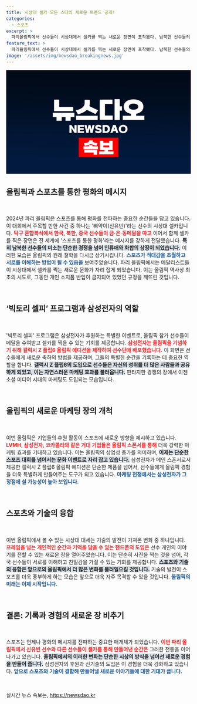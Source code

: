 ```yaml
---
title: 시상대 셀카 모든 스타의 새로운 트렌드 공개!
categories:
  - 스포츠
excerpt: >
  파리올림픽에서 선수들이 시상대에서 셀카를 찍는 새로운 장면이 포착됐다. 남북한 선수들의 환한 미소와 함께 빅토리 셀피 프로그램으로 올림픽의 전통을 깨고 삼성전자의 마케팅이 주목받고 있다.
feature_text: >
  파리올림픽에서 선수들이 시상대에서 셀카를 찍는 새로운 장면이 포착됐다. 남북한 선수들의 환한 미소와 함께 빅토리 셀피 프로그램으로 올림픽의 전통을 깨고 삼성전자의 마케팅이 주목받고 있다.
image: '/assets/img/newsdao_breakingnews.jpg'
---
```


<p><img src="/assets/img/newsdao_breakingnews.jpg" alt="ontimetimes 속보" /></p>

<h2 data-ke-size="size26">올림픽과 스포츠를 통한 평화의 메시지</h2>

<p data-ke-size="size16">&nbsp;</p>

<p data-ke-size="size16">2024년 파리 올림픽은 스포츠를 통해 평화를 전파하는 중요한 순간들을 담고 있습니다. 이 대회에서 주목할 만한 사건 중 하나는 '삐약이(신유빈)'라는 선수의 시상대 셀카입니다. <b><span style="color: #ee2323;">탁구 혼합복식에서 한국, 북한, 중국 선수들이 금·은·동메달을 따고</span></b> 이어서 함께 셀카를 찍은 장면은 전 세계에 '스포츠를 통한 평화'라는 메시지를 강하게 전달했습니다. <b><span style="background-color: #21538527;">특히 남북한 선수들의 미소는 단순한 경쟁을 넘어 인류애와 화합의 상징이 되었습니다.</span></b> 이러한 모습은 올림픽의 원래 철학을 다시금 상기시킵니다. <b><span style="color: #1a5490;">스포츠가 적대감을 초월하고 서로를 이해하는 방법이 될 수 있음을</span></b> 보여주었습니다. 파리 올림픽에서는 메달리스트들이 시상대에서 셀카를 찍는 새로운 문화가 자리 잡게 되었습니다. 이는 올림픽 역사상 최초의 시도로, 그동안 개인 소지품 반입이 금지되어 있었던 규정을 깨뜨린 것입니다.</p>

<p data-ke-size="size16">&nbsp;</p>

<h2 data-ke-size="size26">‘빅토리 셀피’ 프로그램과 삼성전자의 역할</h2>

<p data-ke-size="size16">&nbsp;</p>

<p data-ke-size="size16">'빅토리 셀피' 프로그램은 삼성전자가 후원하는 특별한 이벤트로, 올림픽 참가 선수들이 메달을 수여받고 셀카를 찍을 수 있는 기회를 제공합니다. <b><span style="color: #ee2323;">삼성전자는 올림픽을 기념하기 위해 갤럭시 Z 플립6 올림픽 에디션을 제작하여 선수단에 배포했습니다.</span></b> 이 화면은 선수들에게 새로운 축하의 방법을 제공하며, 그들의 특별한 순간을 기록하는 데 중요한 역할을 합니다. <b><span style="background-color: #21538527;">갤럭시 Z 플립6의 도입으로 선수들은 자신의 성취를 더 많은 사람들과 공유하게 되었고, 이는 자연스러운 마케팅 효과를 불러옵니다.</span></b> 판타지한 경쟁의 장에서 이젠 소셜 미디어 시대의 마케팅도 도입되는 모습입니다.</p>

<p data-ke-size="size16">&nbsp;</p>

<h2 data-ke-size="size26">올림픽의 새로운 마케팅 장의 개척</h2>

<p data-ke-size="size16">&nbsp;</p>

<p data-ke-size="size16">이번 올림픽은 기업들의 후원 활동이 스포츠에 새로운 방향을 제시하고 있습니다. <b><span style="color: #ee2323;">LVMH, 삼성전자, 코카콜라와 같은 거대 기업들은 올림픽 스폰서를 통해</span></b> 더욱 강력한 마케팅 효과를 기대하고 있습니다. 이는 올림픽의 상업성 증가를 의미하며, <b><span style="background-color: #21538527;">이제는 단순한 스포츠 대회를 넘어서는 문화 이벤트로 자리 잡고 있습니다.</span></b> 삼성전자가 메인 스폰서로서 제공한 갤럭시 Z 플립6 올림픽 에디션은 단순한 제품을 넘어서, 선수들에게 올림픽 경험을 더욱 특별하게 만들어주는 도구가 되고 있습니다. <b><span style="color: #1a5490;">마케팅 전쟁에서는 삼성전자가 그 정점에 설 가능성이 높아 보입니다.</span></b></p>

<p data-ke-size="size16">&nbsp;</p>

<h2 data-ke-size="size26">스포츠와 기술의 융합</h2>

<p data-ke-size="size16">&nbsp;</p>

<p data-ke-size="size16">이번 올림픽에서 볼 수 있는 시상대 대세는 기술의 발전이 가져온 변화 중 하나입니다. <b><span style="color: #ee2323;">프레임을 넘는 개인적인 순간과 기억을 담을 수 있는 핸드폰의 도입은</span></b> 선수 개인의 이야기를 전할 수 있는 새로운 장을 열어주었습니다. 이는 단순히 사진을 찍는 것을 넘어, 각국 선수들이 서로를 이해하고 친밀감을 가질 수 있는 기회를 제공합니다. <b><span style="background-color: #21538527;">스포츠와 기술의 융합은 앞으로의 올림픽에서 더 많은 변화를 불러일으킬 것입니다.</span></b> 기술의 발전이 스포츠를 더욱 풍부하게 하는 모습은 앞으로 더욱 자주 목격할 수 있을 것입니다. <b><span style="color: #1a5490;">올림픽의 미래는 이제 시작입니다.</span></b></p>

<p data-ke-size="size16">&nbsp;</p>

<h2 data-ke-size="size26">결론: 기록과 경험의 새로운 장 비추기</h2>

<p data-ke-size="size16">&nbsp;</p>

<p data-ke-size="size16">스포츠는 언제나 평화의 메시지를 전파하는 중요한 매개체가 되었습니다. <b><span style="color: #ee2323;">이번 파리 올림픽에서 신유빈 선수와 다른 선수들이 셀카를 통해 만들어낸 순간은</span></b> 그러한 전통을 이어나가고 있습니다. <b><span style="background-color: #21538527;">올림픽에서의 이러한 변화는 단순한 시상의 방식을 넘어선 새로운 경험을 만들어 줍니다.</span></b> 삼성전자의 후원과 신기술의 도입은 이 경험을 더욱 강화하고 있습니다. <b><span style="color: #1a5490;">앞으로 스포츠와 기술이 결합해 만들어낼 새로운 이야기들에 대한 기대가 큽니다.</span></b></p>

<p data-ke-size="size16">&nbsp;</p>
실시간 뉴스 속보는, <a href="https://newsdao.kr" rel="dofollow">https://newsdao.kr</a>



